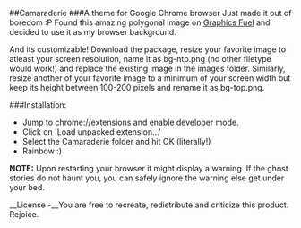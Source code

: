 ##Camaraderie
###A theme for Google Chrome browser
Just made it out of boredom :P
Found this amazing polygonal image on [Graphics Fuel](http://www.graphicsfuel.com/2014/09/10-free-polygon-backgrounds/) and decided to use it as my browser background.

And its customizable! Download the package, resize your favorite image to atleast your screen resolution, name it as bg-ntp.png (no other filetype would work!) and replace the existing image in the images folder. Similarly, resize another of your favorite image to a minimum of your screen width but keep its height between 100-200 pixels and rename it as bg-top.png.

###Installation:
* Jump to chrome://extensions and enable developer mode.
* Click on 'Load unpacked extension...'
* Select the Camaraderie folder and hit OK (literally!)
* Rainbow :)

__NOTE:__ Upon restarting your browser it might display a warning. If the ghost stories do not haunt you, you can safely ignore the warning else get under your bed.

__License -__You are free to recreate, redistribute and criticize this product. Rejoice.